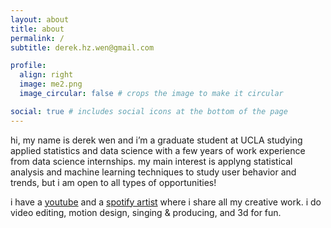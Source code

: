 ```yaml
---
layout: about
title: about
permalink: /
subtitle: derek.hz.wen@gmail.com

profile:
  align: right
  image: me2.png
  image_circular: false # crops the image to make it circular

social: true # includes social icons at the bottom of the page
---
```


hi, my name is derek wen and i’m a graduate student at UCLA studying applied statistics and data science with a few years of work experience from data science internships. my main interest is applyng statistical analysis and machine learning techniques to study user behavior and trends, but i am open to all types of opportunities!

i have a [youtube](https://www.youtube.com/@Airikan) and a [spotify artist](https://open.spotify.com/artist/59jdx1Kv1BDDITZndG0eMj?si=H44z-GstR1O2fLveLm89Tw) where i share all my creative work. i do video editing, motion design, singing & producing, and 3d for fun.